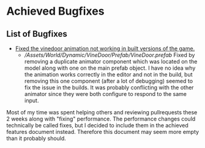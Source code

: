 Achieved Bugfixes
=================

## List of Bugfixes
- [Fixed the vinedoor animation not working in built versions of the game.](https://github.com/HANICA-GAME/sep2018-game-hireath/pull/348)
  - _/Assets/World/Dynamic/VineDoor/Prefab/VineDoor.prefab_ Fixed by removing a duplicate animator component which was located on the model along with one on the main prefab object. I have no idea why the animation works correctly in the editor and not in the build, but removing this one component (after a lot of debugging) seemed to fix the issue in the builds. It was probably conflicting with the other animator since they were both configure to respond to the same input.

Most of my time was spent helping others and reviewing pullrequests these 2 weeks along with "fixing" performance. The performance changes could technically be called fixes, but I decided to include them in the achieved features document instead. Therefore this document may seem more empty than it probably should.
